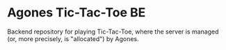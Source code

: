 # Agones Tic-Tac-Toe BE

Backend repository for playing Tic-Tac-Toe, where the server is managed (or, more precisely, is "allocated") by Agones.
